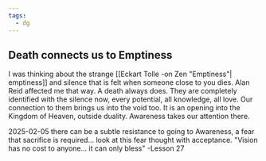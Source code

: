 ```yaml
---
tags:
  - dg
---
```



## Death connects us to Emptiness

I was thinking about the strange [[Eckart Tolle -on Zen "Emptiness"| emptiness]] and silence that is felt when someone close to you dies. Alan Reid affected me that way. A death always does. They are completely identified with the silence now, every potential, all knowledge, all love. Our connection to them brings us into the void too. It is an opening into the Kingdom of Heaven, outside duality. Awareness takes our attention there. 


2025-02-05
there can be a subtle resistance to going to Awareness, a fear that sacrifice is required... look at this fear thought with acceptance. "Vision has no cost to anyone... it can only bless" -Lesson 27